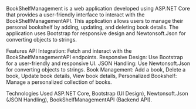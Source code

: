 BookShelfManagement is a web application developed using ASP.NET Core that provides a user-friendly interface to interact with the BookShelfManagementAPI. This application allows users to manage their personal bookshelf by adding, updating, and deleting book details. The application uses Bootstrap for responsive design and Newtonsoft.Json for converting objects to strings.

Features
API Integration: Fetch and interact with the BookShelfManagementAPI endpoints.
Responsive Design: Use Bootstrap for a user-friendly and responsive UI.
JSON Handling: Use Newtonsoft.Json for converting objects to strings.
Book Management:
Add a book,
Delete a book,
Update book details,
View book details,
Personalized Bookshelf: Manage a personalized collection of books.

Technologies Used
ASP.NET Core,
Bootstrap (UI Design),
Newtonsoft.Json (JSON Handling),
BookShelfManagementAPI (Backend API).
